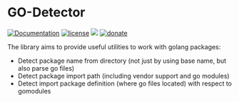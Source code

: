 # GO-Detector

[![Documentation](https://img.shields.io/badge/documentation-latest-green)](https://godoc.org/github.com/reddec/godetector)
[![license](https://img.shields.io/github/license/reddec/godetector.svg)](https://github.com/reddec/godetector)
[![](https://godoc.org/github.com/reddec/godetector?status.svg)](http://godoc.org/github.com/reddec/godetector)
[![donate](https://img.shields.io/badge/help_by️-donate❤-ff69b4)](http://reddec.net/about/#donate)

The library aims to provide useful utilities to work with golang packages:

* Detect package name from directory (not just by using base name, but also parse go files)
* Detect package import path (including vendor support and go modules)
* Detect import package definition (where go files located) with respect to gomodules

